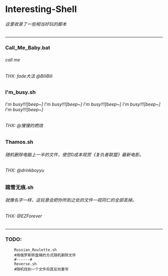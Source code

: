 # Interesting-Shell
###### 这里收录了一些相当好玩的脚本

------

### Call_Me_Baby.bat
###### call me
###### THX: fade大法 @BiliBili

### I'm_busy.sh  
###### I'm busy!!![beep~] I'm busy!!![beep~] I'm busy!!![beep~] I'm busy!!![beep~] I'm busy!!![beep~]  
###### THX: @慢慢的燃烧

### Thamos.sh  
###### 随机删除电脑上一半的文件，使您0成本观赏《复仇者联盟》最新电影。  
###### THX: @drinkboyyu

### 踏雪无痕.sh  
###### 就像名字一样，这玩意会把你所到之处的文件一视同仁的全部丢掉。  
###### THX: @EZForever

------

### TODO:
```shell
	Russian_Roulette.sh
	#用俄罗斯转盘赌的方式随机删除文件
	#------#
	Reverse.sh
	#随机找到一个文件将其反向重写
```
